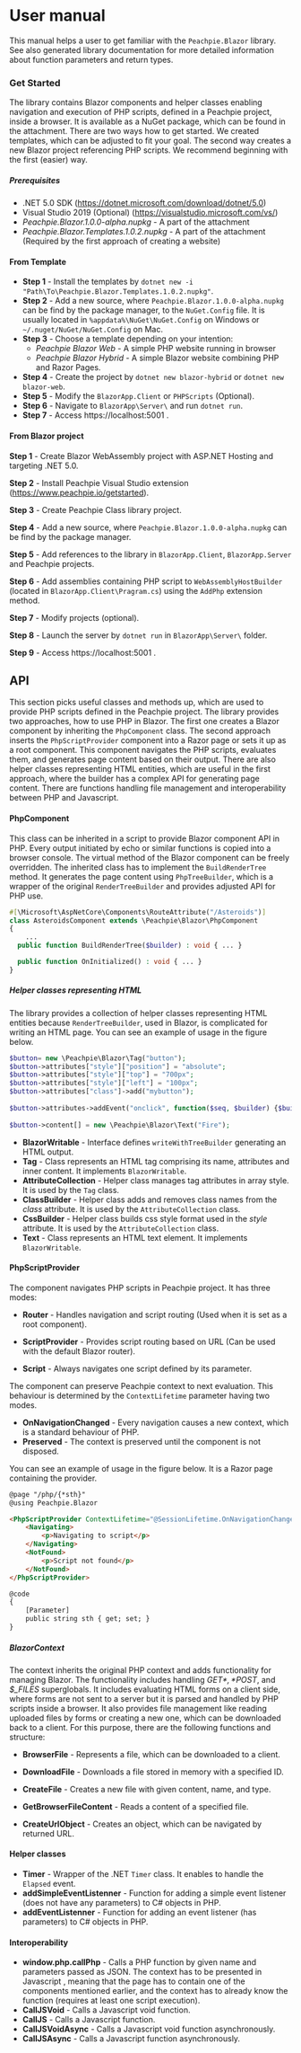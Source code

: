 # User manual

This manual helps a user to get familiar with the ```Peachpie.Blazor``` library. See also generated library documentation for more detailed information about function parameters and return types.

### Get Started

The library contains Blazor components and helper classes enabling navigation and execution of PHP scripts, defined in a Peachpie project, inside a browser. It is available as a NuGet package, which can be found in the attachment. There are two ways how to get started. We created templates, which can be adjusted to fit your goal. The second way creates a new Blazor project referencing PHP scripts. We recommend beginning with the first (easier) way.   

##### Prerequisites

- .NET 5.0 SDK (https://dotnet.microsoft.com/download/dotnet/5.0)
- Visual Studio 2019 (Optional) (https://visualstudio.microsoft.com/vs/)
- *Peachpie.Blazor.1.0.0-alpha.nupkg* - A part of the attachment
- *Peachpie.Blazor.Templates.1.0.2.nupkg* - A part of the attachment (Required by the first approach of creating a website)

#### From Template

- **Step 1** - Install the templates by ```dotnet new -i "Path\To\Peachpie.Blazor.Templates.1.0.2.nupkg"```.
- **Step 2** - Add a new source, where ```Peachpie.Blazor.1.0.0-alpha.nupkg``` can be find by the package manager, to the ```NuGet.Config``` file. It is usually located in ```%appdata%\NuGet\NuGet.Config``` on Windows or ```~/.nuget/NuGet/NuGet.Config``` on Mac.
- **Step 3** - Choose a template depending on your intention:
  - *Peachpie Blazor Web* - A simple PHP website running in browser
  - *Peachpie Blazor Hybrid* - A simple Blazor website combining PHP and Razor Pages.
- **Step 4** - Create the project by ```dotnet new blazor-hybrid``` or ```dotnet new blazor-web```.
- **Step 5** - Modify the ```BlazorApp.Client``` or ```PHPScripts``` (Optional).
- **Step 6** - Navigate to ```BlazorApp\Server\``` and run ```dotnet run```.
- **Step 7** - Access https://localhost:5001 .

#### From Blazor project

**Step 1** - Create Blazor WebAssembly project with ASP.NET Hosting and targeting .NET 5.0.

**Step 2** - Install Peachpie Visual Studio extension (https://www.peachpie.io/getstarted).

**Step 3** - Create Peachpie Class library project.

**Step 4** -  Add a new source, where ```Peachpie.Blazor.1.0.0-alpha.nupkg``` can be find by the package manager.

**Step 5** - Add references to the library in ```BlazorApp.Client```, ```BlazorApp.Server``` and Peachpie projects.

**Step 6** - Add assemblies containing PHP script to ```WebAssemblyHostBuilder``` (located in ```BlazorApp.Client\Pragram.cs```) using the ```AddPhp``` extension method.

**Step 7** - Modify projects (optional).

**Step 8** - Launch the server by ```dotnet run``` in ```BlazorApp\Server\``` folder. 

**Step 9** - Access https://localhost:5001 .

## API

This section picks useful classes and methods up, which are used to provide PHP scripts defined in the Peachpie project. The library provides two approaches, how to use PHP in Blazor. The first one creates a Blazor component by inheriting the ```PhpComponent``` class. The second approach inserts the ```PhpScriptProvider``` component into a Razor page or sets it up as a root component. This component navigates the PHP scripts, evaluates them, and generates page content based on their output. There are also helper classes representing HTML entities, which are useful in the first approach, where the builder has a complex API for generating page content. There are functions handling file management and interoperability between PHP and Javascript.

#### PhpComponent

This class can be inherited in a script to provide Blazor component API in PHP. Every output initiated by echo or similar functions is copied into a browser console. The virtual method of the Blazor component can be freely overridden. The inherited class has to implement the ```BuildRenderTree``` method. It generates the page content using ```PhpTreeBuilder```, which is a wrapper of the original ```RenderTreeBuilder``` and provides adjusted API for PHP use. 

```php
#[\Microsoft\AspNetCore\Components\RouteAttribute("/Asteroids")]
class AsteroidsComponent extends \Peachpie\Blazor\PhpComponent
{  
	...
  public function BuildRenderTree($builder) : void { ... }

  public function OnInitialized() : void { ... }
}
```

##### Helper classes representing HTML

The library provides a collection of helper classes representing HTML entities because ```RenderTreeBuilder```, used in Blazor, is complicated for writing an HTML page. You can see an example of usage in the figure below.

```php
$button= new \Peachpie\Blazor\Tag("button");
$button->attributes["style"]["position"] = "absolute";
$button->attributes["style"]["top"] = "700px";
$button->attributes["style"]["left"] = "100px";
$button->attributes["class"]->add("mybutton");        
        
$button->attributes->addEvent("onclick", function($seq, $builder) {$builder->AddEventMouseCallback($seq, "onclick", function($e) {$this->HandleFire();});});
        
$button->content[] = new \Peachpie\Blazor\Text("Fire");
```
- **BlazorWritable** - Interface defines ```writeWithTreeBuilder``` generating an HTML output. 
- **Tag** - Class represents an HTML tag comprising its name, attributes and inner content. It implements ```BlazorWritable```.  
- **AttributeCollection** - Helper class manages tag attributes in array style. It is used by the ```Tag``` class.
- **ClassBuilder** - Helper class adds and removes class names from the *class* attribute. It is used by the ```AttributeCollection``` class.  
- **CssBuilder** - Helper class builds css style format used in the *style* attribute. It is used by the ```AttributeCollection``` class.  
- **Text** - Class represents an HTML text element. It implements ```BlazorWritable```.  

#### PhpScriptProvider

The component navigates PHP scripts in Peachpie project. It has three modes:

- **Router** - Handles navigation and script routing (Used when it is set as a root component).

- **ScriptProvider** - Provides script routing based on URL (Can be used with the default Blazor router). 
- **Script** - Always navigates one script defined by its parameter. 

The component can preserve Peachpie context to next evaluation. This behaviour is determined by the ```ContextLifetime``` parameter having two modes.

- **OnNavigationChanged** - Every navigation causes a new context, which is a standard behaviour of PHP.
- **Preserved** - The context is preserved until the component is not disposed. 

You can see an example of usage in the figure below. It is a Razor page containing the provider.

```html
@page "/php/{*sth}"
@using Peachpie.Blazor

<PhpScriptProvider ContextLifetime="@SessionLifetime.OnNavigationChanged" Type="@PhpScriptProviderType.ScriptProvider">
    <Navigating>
        <p>Navigating to script</p>
    </Navigating>
    <NotFound>
        <p>Script not found</p>
    </NotFound>
</PhpScriptProvider>

@code
{
    [Parameter]
    public string sth { get; set; }
}
```

##### BlazorContext

The context inherits the original PHP context and adds functionality for managing Blazor. The  functionality includes handling *$GET*, *$POST*, and *$_FILES* superglobals. It includes evaluating HTML forms on a client side, where forms are not sent to a server but it is parsed and handled by PHP scripts inside a browser. It also provides file management like reading uploaded files by forms or creating a new one, which can be downloaded back to a client.  For this purpose, there are the following functions and structure:

- **BrowserFile** - Represents a file, which can be downloaded to a client.

- **DownloadFile** - Downloads a file stored in memory with a specified ID.
- **CreateFile** - Creates a new file with given content, name, and type.
- **GetBrowserFileContent** - Reads a content of a specified file.
- **CreateUrlObject** - Creates an object, which can be navigated by returned URL.

#### Helper classes 

- **Timer** - Wrapper of the .NET ```Timer``` class. It enables to handle the ```Elapsed``` event.
- **addSimpleEventListenner** - Function for adding a simple event listener (does not have any parameters) to C# objects in PHP.
- **addEventListenner** - Function for adding an event listener (has parameters) to C# objects in PHP.

#### Interoperability

- **window.php.callPhp** - Calls a PHP function by given name and parameters passed as JSON. The context has to be presented in Javascript , meaning that the page has to contain one of the components mentioned earlier, and the context has to already know the function (requires at least one script execution).
- **CallJSVoid** - Calls a Javascript void function.
- **CallJS** - Calls a Javascript function.
- **CallJSVoidAsync** - Calls a Javascript void function asynchronously.
- **CallJSAsync** - Calls a Javascript function asynchronously.
